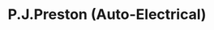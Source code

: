 ---
title: "P.J.Preston (Auto-Electrical)"
url: /grimsby/p-j-preston-auto-electrical/
shop: car repair
---